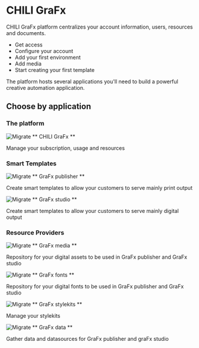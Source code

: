 # CHILI GraFx

CHILI GraFx platform centralizes your account information, users, resources and documents.

- Get access
- Configure your account
- Add your first environment
- Add media
- Start creating your first template

The platform hosts several applications you'll need to build a powerful creative automation application.

## Choose by application

### The platform

![Migrate](https://chilipublishdocs.imgix.net/CHILI_GraFx/app1.png?w=50)
** CHILI GraFx **

Manage your subscription, usage and resources

### Smart Templates

![Migrate](https://chilipublishdocs.imgix.net/CHILI_GraFx/app2.png?w=50)
** GraFx publisher **

Create smart templates to allow your customers to serve mainly print output

![Migrate](https://chilipublishdocs.imgix.net/CHILI_GraFx/app3.png?w=50)
** GraFx studio **

Create smart templates to allow your customers to serve mainly digital output

### Resource Providers

![Migrate](https://chilipublishdocs.imgix.net/CHILI_GraFx/app4.png?w=50)
** GraFx media **

Repository for your digital assets to be used in GraFx publisher and GraFx studio

![Migrate](https://chilipublishdocs.imgix.net/CHILI_GraFx/app5.png?w=50)
** GraFx fonts **

Repository for your digital fonts to be used in GraFx publisher and GraFx studio

![Migrate](https://chilipublishdocs.imgix.net/CHILI_GraFx/app1.png?w=50)
** GraFx stylekits **

Manage your stylekits

![Migrate](https://chilipublishdocs.imgix.net/CHILI_GraFx/app1.png?w=50)
** GraFx data **

Gather data and datasources for GraFx publisher and graFx studio